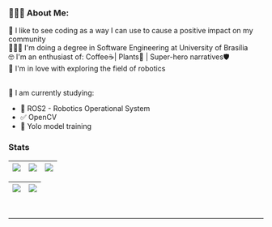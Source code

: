 ### 👩🏻‍💻 About Me:
💭 I like to see coding as a way I can use to cause a positive impact on my community <br>
👩🏻‍🎓 I'm doing a degree in Software Engineering at University of Brasília <br>
🤓 I'm an enthusiast of: Coffee☕| Plants🌵 | Super-hero narratives🛡️ <br>
🤖 I'm in love with exploring the field of robotics <br> <br>

📑 I am currently studying:
- 🤖 ROS2 - Robotics Operational System
- ✅ OpenCV
- 🧠 Yolo model training

<!--### 🌐 Let's take a coffee?: 
[![Discord](https://img.shields.io/badge/Discord-%237289DA.svg?logo=discord&logoColor=white)](https://discord.gg/Suyanne#9896) [![LinkedIn](https://img.shields.io/badge/LinkedIn-%230077B5.svg?logo=linkedin&logoColor=white)](https://linkedin.com/in/suyanne-miranda) 

### 💻 Tech Stack:
![JavaScript](https://img.shields.io/badge/javascript-%23323330.svg?style=for-the-badge&logo=javascript&logoColor=%23F7DF1E) ![TypeScript](https://img.shields.io/badge/typescript-%23007ACC.svg?style=for-the-badge&logo=typescript&logoColor=white) ![HTML5](https://img.shields.io/badge/html5-%23E34F26.svg?style=for-the-badge&logo=html5&logoColor=white) ![CSS3](https://img.shields.io/badge/css3-%231572B6.svg?style=for-the-badge&logo=css3&logoColor=white) <br>
![NodeJS](https://img.shields.io/badge/node.js-6DA55F?style=for-the-badge&logo=node.js&logoColor=white) ![Vue.js](https://img.shields.io/badge/vuejs-%2335495e.svg?style=for-the-badge&logo=vuedotjs&logoColor=%234FC08D) ![Express.js](https://img.shields.io/badge/express.js-%23404d59.svg?style=for-the-badge&logo=express&logoColor=%2361DAFB)<br>
![MongoDB](https://img.shields.io/badge/MongoDB-%234ea94b.svg?style=for-the-badge&logo=mongodb&logoColor=white) ![MySQL](https://img.shields.io/badge/mysql-%2300f.svg?style=for-the-badge&logo=mysql&logoColor=white) ![Docker](https://img.shields.io/badge/docker-%230db7ed.svg?style=for-the-badge&logo=docker&logoColor=white) <br>
![Insomnia](https://img.shields.io/badge/Insomnia-black?style=for-the-badge&logo=insomnia&logoColor=5849BE) ![Figma](https://img.shields.io/badge/figma-%23F24E1E.svg?style=for-the-badge&logo=figma&logoColor=white) ![NPM](https://img.shields.io/badge/NPM-%23000000.svg?style=for-the-badge&logo=npm&logoColor=white) ![Yarn](https://img.shields.io/badge/yarn-%232C8EBB.svg?style=for-the-badge&logo=yarn&logoColor=white) ![JWT](https://img.shields.io/badge/JWT-black?style=for-the-badge&logo=JSON%20web%20tokens) -->

<!-- ### 📊 GitHub Stats: 
<div align="center">
<a href="https://github.com/Suyannesara">
   <img height="160em" src="https://github-readme-streak-stats.herokuapp.com/?user=Suyannesara&theme=dark&hide_border=true"/>
   <img height="160em" src="https://github-readme-stats.vercel.app/api/top-langs/?username=Suyannesara&layout=compact&langs_count=5&theme=dark&count_private=true"/>
</a>
</div>
<br /><br />
<div align="center">
<a href="https://github.com/Suyannesara">
   <img height="160em" src="https://github-readme-streak-stats.herokuapp.com/?user=Suyannesara&theme=dark&hide_border=true"/>
   <img height="160em" src="https://github-readme-stats.vercel.app/api/top-langs/?username=Suyannesara&layout=compact&langs_count=5&theme=dark&count_private=true"/>
</a>
</div> -->

### Stats

| ![](http://github-profile-summary-cards.vercel.app/api/cards/stats?username=Suyannesara&theme=nord_dark) | ![](http://github-profile-summary-cards.vercel.app/api/cards/repos-per-language?username=Suyannesara&hide=Html&theme=nord_dark) | ![](http://github-profile-summary-cards.vercel.app/api/cards/most-commit-language?username=Suyannesara&theme=nord_dark) |
| :-: | :-: | :-: |

| ![](http://github-profile-summary-cards.vercel.app/api/cards/profile-details?username=Suyannesara&theme=nord_dark) | ![](https://github-readme-stats-wheat-one-23.vercel.app?user=Suyannesara&hide_border=true&date_format=M%20j%5B%2C%20Y%5D&background=2D3742&stroke=2D3742&ring=6bbbca&fire=6bbbca&currStreakNum=fff&sideNums=6bbbca&currStreakLabel=6bbbca&sideLabels=fff&dates=fff) |
| :-: | :-: |

<br />

<!-- ![](https://github-readme-stats.vercel.app/api?username=suyannesara&theme=highcontrast&hide_border=true&include_all_commits=true&count_private=true)<br/> -->
<!-- ![](https://github-readme-streak-stats.herokuapp.com/?user=suyannesara&theme=highcontrast&hide_border=true)<br/> -->
<!-- ![](https://github-readme-stats.vercel.app/api/top-langs/?username=Suyannesara&theme=highcontrast&hide_border=true&include_all_commits=true&count_private=true&layout=compact) -->

---
<!-- [![](https://visitcount.itsvg.in/api?id=Suyannesara&icon=3&color=8)](https://visitcount.itsvg.in) -->

<!-- Proudly created with GPRM ( https://gprm.itsvg.in ) -->


